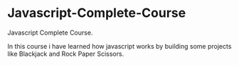 # Javascript-Complete-Course
Javascript Complete Course.

In this course i have learned how javascript works by building some projects like Blackjack and Rock Paper Scissors.

